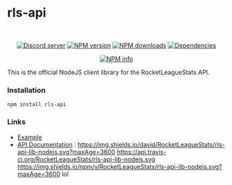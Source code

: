 # rls-api

<div align="center">
  <br />
  <p>
    <a href="https://discord.gg/fJ5dd25"><img src="https://discordapp.com/api/guilds/335890349425950720/embed.png" alt="Discord server" /></a>
    <a href="https://www.npmjs.com/package/rls-api"><img src="https://img.shields.io/npm/v/RocketLeagueStats/rls-api-nodejs.svg?maxAge=3600" alt="NPM version" /></a>
    <a href="https://www.npmjs.com/package/discord.js"><img src="https://img.shields.io/npm/dt/RocketLeagueStats/rls-api-nodejs.svg?maxAge=3600" alt="NPM downloads" /></a>
    <a href="https://david-dm.org/RocketLeagueStats/rls-api-nodejs"><img src="https://img.shields.io/david/RocketLeagueStats/rls-api-nodejs.svg?maxAge=3600" alt="Dependencies" /></a>
  </p>
  <p>
    <a href="https://nodei.co/npm/rls-api/"><img src="https://nodei.co/npm/rls-api.png?downloads=true&stars=true" alt="NPM info" /></a>
  </p>
</div>

This is the official NodeJS client library for the RocketLeagueStats API.

### Installation
`npm install rls-api`

### Links
 * [Example](https://github.com/RocketLeagueStats/rls-api-lib-nodejs/blob/master/example.js)
 * [API Documentation](http://documentation.rocketleaguestats.com/)
: https://img.shields.io/david/RocketLeagueStats/rls-api-lib-nodejs.svg?maxAge=3600
https://api.travis-ci.org/RocketLeagueStats/rls-api-lib-nodejs.svg
https://img.shields.io/npm/v/RocketLeagueStats/rls-api-lib-nodejs.svg?maxAge=3600
lol
